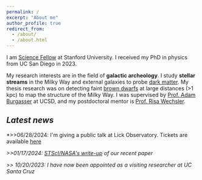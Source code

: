 ```yaml
---
permalink: /
excerpt: "About me"
author_profile: true
redirect_from: 
  - /about/
  - /about.html
---
```


I am [Science Fellow](https://stanfordsciencefellows.stanford.edu/) at Stanford University. I received my PhD in physics from UC San Diego in 2023.

My research interests are in the field of **galactic archeology**. I study **stellar streams** in the Milky Way and external galaxies to probe [dark matter](https://en.wikipedia.org/wiki/Dark_matter). My thesis research was on detecting faint [brown dwarfs](https://en.wikipedia.org/wiki/Brown_dwarf) at large distances (>1 kpc) to map the structure of the Milky Way. I was supervised by [Prof. Adam Burgasser](https://www.coolstarlab.org/) at UCSD, and my postdoctoral mentor is [Prof. Risa Wechsler](https://profiles.stanford.edu/risa-wechsler).



*Latest news*
------------

*>>06/28/2024: I'm giving a public talk at Lick Observatory. Tickets are available [here](https://www.lickobservatory.org/events/music-of-the-spheres/mos-2024-07-13/)

*>>01/17/2024: [STScI/NASA's write-up](https://www.nasa.gov/missions/roman-space-telescope/nasas-roman-to-search-for-signs-of-dark-matter-clumps/) of our recent paper* 

*>> 10/20/2023: I have now been appointed as a visiting researcher at UC Santa Cruz*